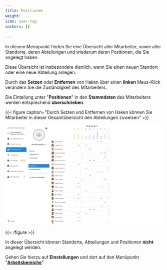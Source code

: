 ```yaml
---
title: Positionen
weight: 
icon: user-tag
anchors: []

---
```

In diesem Menüpunkt finden Sie eine Übersicht aller Mitarbeiter, sowie aller Standorte, deren Abteilungen und wiederum deren Positionen, die Sie angelegt haben.

Diese Übersicht ist insbesondere dienlich, wenn Sie einen neuen Standort oder eine neue Abteilung anlegen.

Durch das **Setzen** oder **Entfernen** von Haken über einen **linken** Maus-Klick verändern Sie die Zuständigkeit des Mitarbeiters.

Die Einteilung unter "**Positionen**" in den **Stammdaten** des Mitarbeiters werden entsprechend **überschrieben**.

{{< figure caption="Durch Setzen und Entfernen von Haken können Sie Mitarbeiter in dieser Gesamtübersicht den Abteilungen zuweisen" >}}

![](/uploads/positionen3.png)

{{< /figure >}}

In dieser Übersicht können Standorte, Abteilungen und Positionen **nicht** angelegt werden.

Gehen Sie hierzu auf **Einstellungen** und dort auf den Menüpunkt "[**Arbeitsbereiche**](https://settings/venues?)"